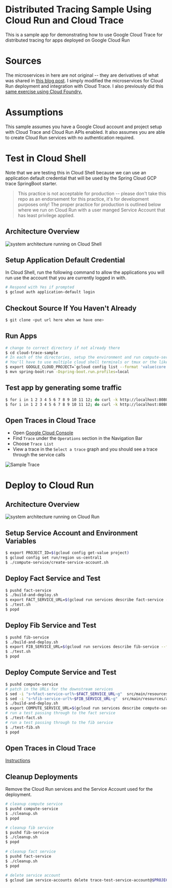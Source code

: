 # Distributed Tracing Sample Using Cloud Run and Cloud Trace
This is a sample app for demonstrating how to use Google Cloud Trace for distributed tracing for apps deployed on Google Cloud Run

# Sources
The microservices in here are not original -- they are derivatives of what was shared in 
[this blog post](http://www.vinsguru.com/spring-boot-distributed-tracing-with-jaeger/).  I simply modified the 
microservices for Cloud Run deployment and integration with Cloud Trace.  I also previously did this 
[same exercise using Cloud Foundry.](https://github.com/bthelen/jaeger-tracing-sample)

# Assumptions

This sample assumes you have a Google Cloud account and project setup with Cloud Trace and Cloud Run
APIs enabled.  It also assumes you are able to create Cloud Run services with no authentication required.

# Test in Cloud Shell
Note that we are testing this in Cloud Shell because we can use an application default
credential that will be used by the Spring Cloud GCP trace SpringBoot starter.

> This practice is not acceptable for production -- please don't take this  repo as an
> endorsement for this practice, it's for development purposes only!  The proper practice
> for production is outlined below where we run on Cloud Run with a user manged Service Account
> that has least privilege applied.

## Architecture Overview

![system architecture running on Cloud Shell](./cloud-shell-architecture.jpg)

## Setup Application Default Credential

In Cloud Shell, run the following command to allow the applications you will run use the 
account that you are currently logged in with.

```bash
# Respond with Yes if prompted
$ gcloud auth application-default login
```

## Checkout Source If You Haven't Already

```bash
$ git clone <put url here when we have one>
```

## Run Apps

```bash
# change to correct directory if not already there
$ cd cloud-trace-sample
# In each of the directories, setup the environment and run compute-service, fib-service, and fact-service
# You'll have to use multiple cloud shell terminals or tmux or the like
$ export GOOGLE_CLOUD_PROJECT=`gcloud config list --format 'value(core.project)'`
$ mvn spring-boot:run -Dspring-boot.run.profiles=local

```

## Test app by generating some traffic

```bash
$ for i in 1 2 3 4 5 6 7 8 9 10 11 12; do curl -k http://localhost:8080/api/compute/fib/$i; done
$ for i in 1 2 3 4 5 6 7 8 9 10 11 12; do curl -k http://localhost:8080/api/compute/fact/$i; done
```

## <a name="view-trace"></a>Open Traces in Cloud Trace

* Open [Google Cloud Console](https://console.cloud.google.com)
* Find `Trace` under the `Operations` section in the Navigation Bar
* Choose `Trace List` 
* View a trace in the `Select a trace` graph and you should see a trace through the service calls

![Sample Trace](./trace-details.png)

# Deploy to Cloud Run

## Architecture Overview

![system architecture running on Cloud Run](./cloud-run-architecture.jpg)

## Setup Service Account and Environment Variables

```bash
$ export PROJECT_ID=$(gcloud config get-value project)
$ gcloud config set run/region us-central1
$ ./compute-service/create-service-account.sh
```

## Deploy Fact Service and Test

```bash
$ pushd fact-service
$ ./build-and-deploy.sh
$ export FACT_SERVICE_URL=$(gcloud run services describe fact-service --format="value(status.url)")
$ ./test.sh
$ popd
```

## Deploy Fib Service and Test

```bash
$ pushd fib-service
$ ./build-and-deploy.sh
$ export FIB_SERVICE_URL=$(gcloud run services describe fib-service --format="value(status.url)")
$ ./test.sh
$ popd
```

## Deploy Compute Service and Test

```bash
$ pushd compute-service
# patch in the URLs for the downstream services
$ sed -i "s~%fact-service-url%~$FACT_SERVICE_URL~g"  src/main/resources/application.yml
$ sed -i "s~%fib-service-url%~$FIB_SERVICE_URL~g"  src/main/resources/application.yml
$ ./build-and-deploy.sh
$ export COMPUTE_SERVICE_URL=$(gcloud run services describe compute-service --format="value(status.url)")
# run a test passing through to the fact service
$ ./test-fact.sh
# run a test passing through to the fib service
$ ./test-fib.sh
$ popd
```

## Open Traces in Cloud Trace

[Instructions](#view-trace) 

## Cleanup Deployments

Remove the Cloud Run services and the Service Account used for the deployment.

```bash
# cleanup compute service
$ pushd compute-service
$ ./cleanup.sh
$ popd

# cleanup fib service
$ pushd fib-service
$ ./cleanup.sh
$ popd
 
# cleanup fact service 
$ pushd fact-service
$ ./cleanup.sh
$ popd
 
# delete service account 
$ gcloud iam service-accounts delete trace-test-service-account@$PROJECT_ID.iam.gserviceaccount.com --quiet
```
